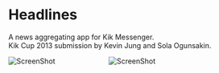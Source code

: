 Headlines
=====
A news aggregating app for Kik Messenger.<br>
Kik Cup 2013 submission by Kevin Jung and Sola Ogunsakin.

![ScreenShot](https://raw.github.com/hw3jung/Gucci/master/screenshot1.jpg)&nbsp;&nbsp;&nbsp;&nbsp;&nbsp;&nbsp;&nbsp;&nbsp;&nbsp;&nbsp;&nbsp;&nbsp;&nbsp;&nbsp;&nbsp;&nbsp;&nbsp;&nbsp;&nbsp;&nbsp;&nbsp;&nbsp;&nbsp;&nbsp;&nbsp;&nbsp;&nbsp;![ScreenShot](https://raw.github.com/hw3jung/Gucci/master/screenshot2.jpg)
